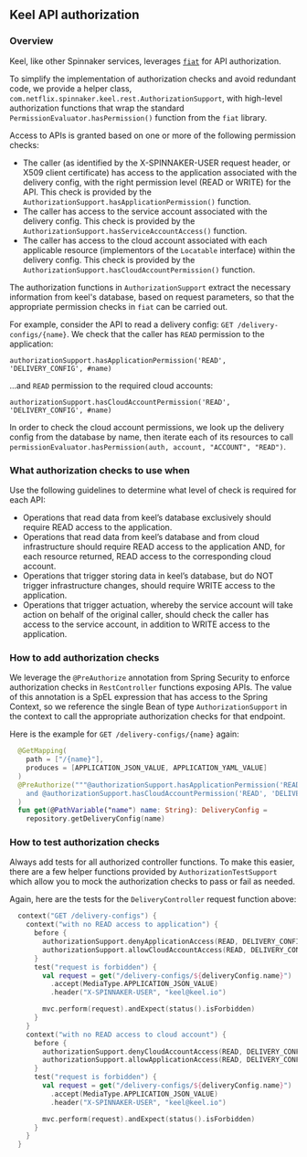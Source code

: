 ## Keel API authorization

### Overview
Keel, like other Spinnaker services, leverages [`fiat`](https://github.com/spinnaker/fiat) for API authorization.

To simplify the implementation of authorization checks and avoid redundant code, we provide a helper class,
`com.netflix.spinnaker.keel.rest.AuthorizationSupport`, with high-level authorization functions that wrap the standard
`PermissionEvaluator.hasPermission()` function from the `fiat` library. 

Access to APIs is granted based on one or more of the following permission checks:
 - The caller (as identified by the X-SPINNAKER-USER request header, or X509 client certificate) has access to the
   application associated with the delivery config, with the right permission level (READ or WRITE) for the API.
   This check is provided by the `AuthorizationSupport.hasApplicationPermission()` function.
 - The caller has  access to the service account associated with the delivery config. This check is provided by the
   `AuthorizationSupport.hasServiceAccountAccess()` function. 
 - The caller has access to the cloud account associated with each applicable resource (implementors of the `Locatable`
   interface) within the delivery config. This check is provided by the `AuthorizationSupport.hasCloudAccountPermission()`
   function.

The authorization functions in `AuthorizationSupport` extract the necessary information from keel's database, based on 
request parameters, so that the appropriate permission checks in `fiat` can be carried out. 

For example, consider the API to read a delivery config: `GET /delivery-configs/{name}`. We check that the caller has 
`READ` permission to the application:
```
authorizationSupport.hasApplicationPermission('READ', 'DELIVERY_CONFIG', #name)
```
...and `READ` permission to the required cloud accounts:
```
authorizationSupport.hasCloudAccountPermission('READ', 'DELIVERY_CONFIG', #name)
```
In order to check the cloud account permissions, we look up the delivery config from the database by name, then iterate 
each of its resources to call `permissionEvaluator.hasPermission(auth, account, "ACCOUNT", "READ")`.

 ### What authorization checks to use when 
Use the following guidelines to determine what level of check is required for each API:
  - Operations that read data from keel’s database exclusively should require READ access to the application.
  - Operations that read data from keel’s database and from cloud infrastructure should require READ access to
    the application AND, for each resource returned, READ access to the corresponding cloud account.
  - Operations that trigger storing data in keel’s database, but do NOT trigger infrastructure changes, should
    require WRITE access to the application.
  - Operations that trigger actuation, whereby the service account will take action on behalf of the original caller,
    should check the caller has access to the service account, in addition to WRITE access to the application.

### How to add authorization checks
We leverage the `@PreAuthorize` annotation from Spring Security to enforce authorization checks in `RestController`
functions exposing APIs. The value of this annotation is a SpEL expression that has access to the Spring Context,
so we reference the single Bean of type `AuthorizationSupport` in the context to call the appropriate authorization
checks for that endpoint.

Here is the example for `GET /delivery-configs/{name}` again:
```kotlin
  @GetMapping(
    path = ["/{name}"],
    produces = [APPLICATION_JSON_VALUE, APPLICATION_YAML_VALUE]
  )
  @PreAuthorize("""@authorizationSupport.hasApplicationPermission('READ', 'DELIVERY_CONFIG', #name)
    and @authorizationSupport.hasCloudAccountPermission('READ', 'DELIVERY_CONFIG', #name)"""
  )
  fun get(@PathVariable("name") name: String): DeliveryConfig =
    repository.getDeliveryConfig(name)
```

### How to test authorization checks
Always add tests for all authorized controller functions. To make this easier, there are a few helper functions
provided by `AuthorizationTestSupport` which allow you to mock the authorization checks to pass or fail as needed.

Again, here are the tests for the `DeliveryController` request function above:
```kotlin
  context("GET /delivery-configs") {
    context("with no READ access to application") {
      before {
        authorizationSupport.denyApplicationAccess(READ, DELIVERY_CONFIG)
        authorizationSupport.allowCloudAccountAccess(READ, DELIVERY_CONFIG)
      }
      test("request is forbidden") {
        val request = get("/delivery-configs/${deliveryConfig.name}")
          .accept(MediaType.APPLICATION_JSON_VALUE)
          .header("X-SPINNAKER-USER", "keel@keel.io")

        mvc.perform(request).andExpect(status().isForbidden)
      }
    }
    context("with no READ access to cloud account") {
      before {
        authorizationSupport.denyCloudAccountAccess(READ, DELIVERY_CONFIG)
        authorizationSupport.allowApplicationAccess(READ, DELIVERY_CONFIG)
      }
      test("request is forbidden") {
        val request = get("/delivery-configs/${deliveryConfig.name}")
          .accept(MediaType.APPLICATION_JSON_VALUE)
          .header("X-SPINNAKER-USER", "keel@keel.io")

        mvc.perform(request).andExpect(status().isForbidden)
      }
    }
  }
```
